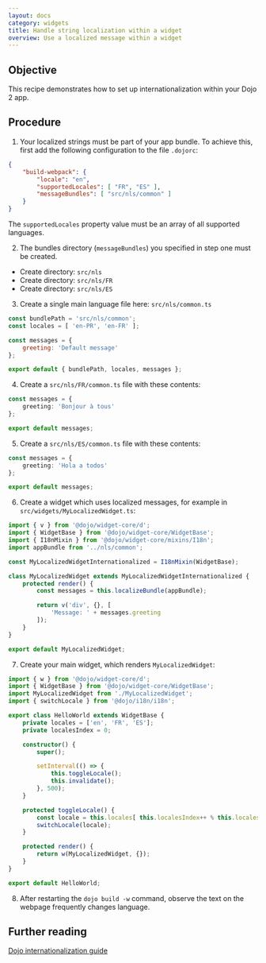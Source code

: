 ```yaml
---
layout: docs
category: widgets
title: Handle string localization within a widget
overview: Use a localized message within a widget
---
```


## Objective

This recipe demonstrates how to set up internationalization within your Dojo 2 app.

## Procedure

1. Your localized strings must be part of your app bundle. To achieve this, first add the following configuration to the file `.dojorc`:

```json
{
    "build-webpack": {
        "locale": "en",
        "supportedLocales": [ "FR", "ES" ],
        "messageBundles": [ "src/nls/common" ]
    }
}
```

The `supportedLocales` property value must be an array of all supported languages.

2. The bundles directory (`messageBundles`) you specified in step one must be created.

* Create directory: `src/nls`
* Create directory: `src/nls/FR`
* Create directory: `src/nls/ES`

3. Create a single main language file here: `src/nls/common.ts`

```js
const bundlePath = 'src/nls/common';
const locales = [ 'en-PR', 'en-FR' ];

const messages = {
    greeting: 'Default message'
};

export default { bundlePath, locales, messages };
```

4. Create a `src/nls/FR/common.ts` file with these contents:

```ts
const messages = {
    greeting: 'Bonjour à tous'
};

export default messages;
```

5. Create a `src/nls/ES/common.ts` file with these contents:

```ts
const messages = {
    greeting: 'Hola a todos'
};

export default messages;
```

6. Create a widget which uses localized messages, for example in `src/widgets/MyLocalizedWidget.ts`:

```ts
import { v } from '@dojo/widget-core/d';
import { WidgetBase } from '@dojo/widget-core/WidgetBase';
import { I18nMixin } from '@dojo/widget-core/mixins/I18n';
import appBundle from '../nls/common';

const MyLocalizedWidgetInternationalized = I18nMixin(WidgetBase);

class MyLocalizedWidget extends MyLocalizedWidgetInternationalized {
    protected render() {
        const messages = this.localizeBundle(appBundle);

        return v('div', {}, [
            'Message: ' + messages.greeting
        ]);
    }
}

export default MyLocalizedWidget;
```

7. Create your main widget, which renders `MyLocalizedWidget`:

```ts
import { w } from '@dojo/widget-core/d';
import { WidgetBase } from '@dojo/widget-core/WidgetBase';
import MyLocalizedWidget from './MyLocalizedWidget';
import { switchLocale } from '@dojo/i18n/i18n';

export class HelloWorld extends WidgetBase {
    private locales = ['en', 'FR', 'ES'];
    private localesIndex = 0;

    constructor() {
        super();

        setInterval(() => {
            this.toggleLocale();
            this.invalidate();
        }, 500);
    }

    protected toggleLocale() {
        const locale = this.locales[ this.localesIndex++ % this.locales.length ];
        switchLocale(locale);
    }

    protected render() {
        return w(MyLocalizedWidget, {});
    }
}

export default HelloWorld;
```

8. After restarting the `dojo build -w` command, observe the text on the webpage frequently changes language.

## Further reading

[Dojo internationalization guide](https://dojo.io/docs/fundamentals/internationalization/index.html)